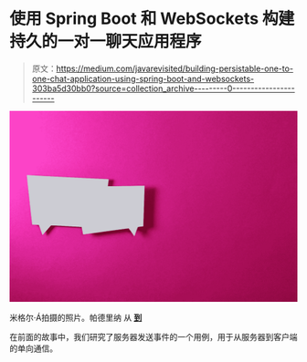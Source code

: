 # 使用 Spring Boot 和 WebSockets 构建持久的一对一聊天应用程序

> 原文：<https://medium.com/javarevisited/building-persistable-one-to-one-chat-application-using-spring-boot-and-websockets-303ba5d30bb0?source=collection_archive---------0----------------------->

![](img/dbd554d321956e3b51b172c07d31d3a8.png)

米格尔·Á拍摄的照片。帕德里纳 从 [**到**](https://www.pexels.com/photo/two-white-message-balloons-1111368/?utm_content=attributionCopyText&utm_medium=referral&utm_source=pexels)

在前面的故事中，我们研究了服务器发送事件的一个用例，用于从服务器到客户端的单向通信。